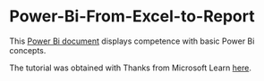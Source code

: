 # Power-Bi-From-Excel-to-Report

This [Power Bi document](https://github.com/VLKemp/Power-Bi-From-Excel-to-Report/raw/main/Power%20Bi%20-%20From%20Excel%20to%20Report.pbix) displays competence with basic Power Bi concepts. 

The tutorial was obtained with Thanks from Microsoft Learn [here](https://learn.microsoft.com/en-gb/power-bi/create-reports/desktop-excel-stunning-report).
